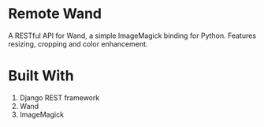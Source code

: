 # Remote Wand
A RESTful API for Wand, a simple ImageMagick binding for Python. Features resizing, cropping and color enhancement.

# Built With
1. Django REST framework
2. Wand
3. ImageMagick




